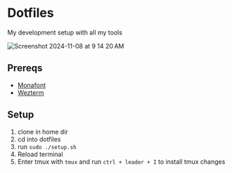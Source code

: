 # Dotfiles
My development setup with all my tools

![Screenshot 2024-11-08 at 9 14 20 AM](https://github.com/user-attachments/assets/d196f0e5-0030-4610-8fe8-475bd1dfd20f)


## Prereqs
* [Monafont](https://github.com/githubnext/monaspace) 
* [Wezterm](https://wezfurlong.org/wezterm/index.html)

## Setup

1. clone in home dir
2. cd into dotfiles
3. run `sudo ./setup.sh`
4. Reload terminal
5. Enter tmux with `tmux` and run `ctrl + leader + I` to install tmux changes
